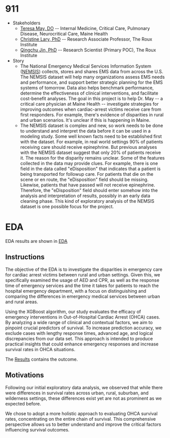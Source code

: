 # 911
* Stakeholders
  * [Teresa May, DO](https://www.mainehealth.org/providers/teresa-l-may-do) -- Internal Medicine, Critical Care, Pulmonary Disease, Neurocritical Care, Maine Health
  * [Christine Lary, PhD](https://roux.northeastern.edu/people/christine-lary/) -- Research Associate Professor, The Roux Institute
  * [Qingchu Jin, PhD](https://roux.northeastern.edu/people/qingchu-jin/) -- Research Scientist (Primary POC), The Roux Institute
* Story
  * The National Emergency Medical Services Information System ([NEMSIS](https://nemsis.org/)) collects, stores and shares EMS data from across the U.S.
  The NEMSIS dataset will help many organizations assess EMS needs and performance, and support better strategic planning for the EMS systems of tomorrow. 
  Data also helps benchmark performance, determine the effectiveness of clinical interventions, and facilitate cost-benefit analyses.
  The goal in this project is to help Dr. May -- a critical care physician at Maine Health -- 
  investigate strategies for improving outcomes when cardiac-arrest victims receive care from first responders.
  For example, there's evidence of disparities in rural and urban scenarios. It's unclear if this is happening in Maine.
  * The NEMSIS dataset is complex and new, so work needs to be done to
  understand and interpret the data before it can be used in a modeling study.
  Some well known facts need to be established first with the dataset.
  For example, in real world settings 90% of patients receiving care
  should receive epinephrine. 
  But previous analyses with the NEMSIS dataset suggest that only 20% of patients receive it.
  The reason for the disparity remains unclear.
  Some of the features collected in the data may provide clues. For example, there is one field in the data called "eDisposition" that
  indicates that a patient is being transported for followup care. 
  For patients that die on the scene or en route, 
  the "eDisposition" field should be missing.
  Likewise, patients that have passed will not receive epinephrine.
  Therefore, the "eDisposition" field should enter somehow into the analysis and interpretation of results, possibly in an early
  data cleaning phase.
  This kind of exploratory analysis of the NEMSIS dataset is one possible focus for the project.



# EDA

EDA results are shown in [EDA](EDA.md)



## Instructions

The objective of the EDA is to investigate the disparities in emergency care for cardiac arrest victims between rural and urban settings. Given this, we specifically examined the usage of AED and CPR, as well as the response time of emergency services and the time it takes for patients to reach the hospital emergency department, with a focus on distinguishing and comparing the differences in emergency medical services between urban and rural areas.

Using the XGBoost algorithm, our study evaluates the efficacy of emergency interventions in Out-of-Hospital Cardiac Arrest (OHCA) cases. By analyzing a wide range of clinical and contextual factors, we aim to pinpoint crucial predictors of survival. To increase prediction accuracy, we exclude cases with lengthy response times, advanced age, and logical discrepancies from our data set. This approach is intended to produce practical insights that could enhance emergency responses and increase survival rates in OHCA situations.

The [Results](results.md) contains the outcome.



## Motivations

Following our initial exploratory data analysis, we observed that while there were differences in survival rates across urban, rural, suburban, and wilderness settings, these differences exist yet are not as prominent as we expected before.

We chose to adopt a more holistic approach to evaluating OHCA survival rates, concentrating on the entire chain of survival. This comprehensive perspective allows us to better understand and improve the critical factors influencing survival outcomes.

